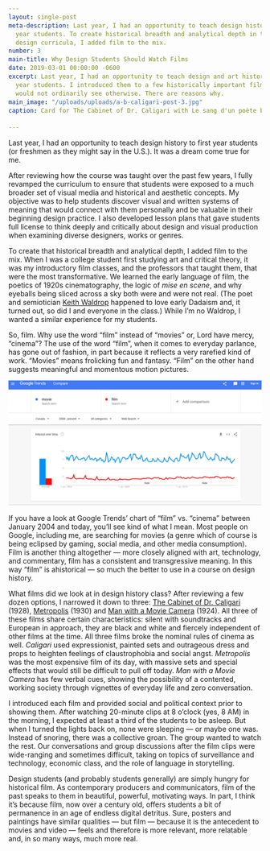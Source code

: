 ```yaml
---
layout: single-post
meta-description: Last year, I had an opportunity to teach design history to first
  year students. To create historical breadth and analytical depth in the graphic
  design curricula, I added film to the mix.
number: 3
main-title: Why Design Students Should Watch Films
date: 2019-03-01 00:00:00 -0600
excerpt: Last year, I had an opportunity to teach design and art history to first
  year students. I introduced them to a few historically important films that they
  would not ordinarily see otherwise. There are reasons why.
main_image: "/uploads/uploads/a-b-caligari-post-3.jpg"
caption: Card for The Cabinet of Dr. Caligari with Le sang d'un poète below. Via Wikimedia.

---
```

Last year, I had an opportunity to teach design history to first year students (or freshmen as they might say in the U.S.). It was a dream come true for me.

After reviewing how the course was taught over the past few years, I fully revamped the curriculum to ensure that students were exposed to a much broader set of visual media and historical and aesthetic concepts. My objective was to help students discover visual and written systems of meaning that would connect with them personally and be valuable in their beginning design practice. I also developed lesson plans that gave students full license to think deeply and critically about design and visual production when examining diverse designers, works or genres.

To create that historical breadth and analytical depth, I added film to the mix. When I was a college student first studying art and critical theory, it was my introductory film classes, and the professors that taught them, that were the most transformative. We learned the early language of film, the poetics of 1920s cinematography, the logic of _mise en scene_, and why eyeballs being sliced across a sky both were and were not real. (The poet and semiotician [Keith Waldrop](https://en.wikipedia.org/wiki/Keith_Waldrop "Wikipedia link") happened to love early Dadaism and, it turned out, so did I and everyone in the class.) While I’m no Waldrop, I wanted a similar experience for my students.

So, film. Why use the word “film” instead of “movies” or, Lord have mercy, “cinema”? The use of the word “film”, when it comes to everyday parlance, has gone out of fashion, in part because it reflects a very rarefied kind of work. “Movies” means frolicking fun and fantasy. “Film” on the other hand suggests meaningful and momentous motion pictures.

![chart of movie vs film over time](/uploads/uploads/movie-vs-film.png "image from Google Trends")

If you have a look at Google Trends’ chart of “film” vs. “cinema” between January 2004 and today, you’ll see kind of what I mean. Most people on Google, including me, are searching for movies (a genre which of course is being eclipsed by gaming, social media, and other media consumption). Film is another thing altogether — more closely aligned with art, technology, and commentary, film has a consistent and transgressive meaning. In this way “film” is ahistorical — so much the better to use in a course on design history.

What films did we look at in design history class? After reviewing a few dozen options, I narrowed it down to three: [The Cabinet of Dr. Caligari](https://www.youtube.com/watch?v=WmlaUHqQNao "Link to YouTube video") (1928), [Metropolis](https://www.youtube.com/watch?v=-I9FD21k7Cs "Link to YouTube video") (1930) and [Man with a Movie Camera](https://www.youtube.com/watch?v=cGYZ5847FiI "Link to YouTube video") (1924). All three of these films share certain characteristics: silent with soundtracks and European in approach, they are black and white and fiercely independent of other films at the time. All three films broke the nominal rules of cinema as well. _Caligari_ used expressionist, painted sets and outrageous dress and props to heighten feelings of claustrophobia and social angst. _Metropolis_ was the most expensive film of its day, with massive sets and special effects that would still be difficult to pull off today. _Man with a Movie Camera_ has few verbal cues, showing the possibility of a contented, working society through vignettes of everyday life and zero conversation.

I introduced each film and provided social and political context prior to showing them. After watching 20-minute clips at 8 o’clock (yes, 8 AM) in the morning, I expected at least a third of the students to be asleep. But when I turned the lights back on, none were sleeping — or maybe one was. Instead of snoring, there was a collective groan. The group wanted to watch the rest. Our conversations and group discussions after the film clips were wide-ranging and sometimes difficult, taking on topics of surveillance and technology, economic class, and the role of language in storytelling.

Design students (and probably students generally) are simply hungry for historical film. As contemporary producers and communicators, film of the past speaks to them in beautiful, powerful, motivating ways. In part, I think it’s because film, now over a century old, offers students a bit of permanence in an age of endless digital detritus. Sure, posters and paintings have similar qualities — but film — because it is the antecedent to movies and video — feels and therefore is more relevant, more relatable and, in so many ways, much more real.